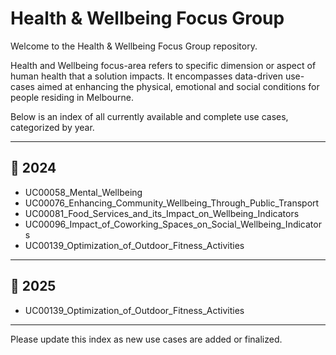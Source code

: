 # Health & Wellbeing Focus Group

Welcome to the Health & Wellbeing Focus Group repository.

Health and Wellbeing focus-area refers to specific dimension or aspect of human health that a solution impacts. It encompasses data-driven use-cases aimed at enhancing the physical, emotional and social conditions for people residing in Melbourne.

Below is an index of all currently available and complete use cases, categorized by year.

---

## 📁 2024

- UC00058_Mental_Wellbeing  
- UC00076_Enhancing_Community_Wellbeing_Through_Public_Transport  
- UC00081_Food_Services_and_its_Impact_on_Wellbeing_Indicators  
- UC00096_Impact_of_Coworking_Spaces_on_Social_Wellbeing_Indicators  
- UC00139_Optimization_of_Outdoor_Fitness_Activities

---

## 📁 2025

- UC00139_Optimization_of_Outdoor_Fitness_Activities 

---

Please update this index as new use cases are added or finalized.
